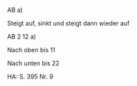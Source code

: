 AB a)

Steigt auf, sinkt und steigt dann wieder auf

AB 2 12 a)

Nach oben bis 11

Nach unten bis 22

HA: S. 395 Nr. 9